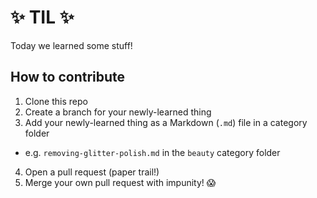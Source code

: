 # :sparkles: TIL :sparkles:

Today we learned some stuff!

## How to contribute

1. Clone this repo
2. Create a branch for your newly-learned thing
3. Add your newly-learned thing as a Markdown (`.md`) file in a category folder   
 * e.g. `removing-glitter-polish.md` in the `beauty` category folder
4. Open a pull request (paper trail!)
5. Merge your own pull request with impunity! :scream:


